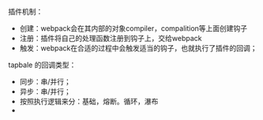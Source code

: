 插件机制：
- 创建：webpack会在其内部的对象compiler，compalition等上面创建钩子
- 注册：插件将自己的处理函数注册到钩子上，交给webpack
- 触发：webpack在合适的过程中会触发适当的钩子，也就执行了插件的回调；


tapbale 的回调类型：
- 同步：串/并行；
- 异步：串/并行；
- 按照执行逻辑来分：基础，熔断。循环，瀑布
- 